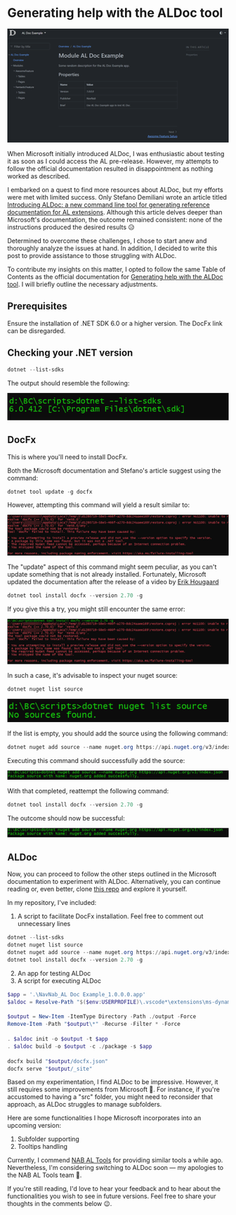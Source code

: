 # Generating help with the ALDoc tool

![ALDoc](https://raw.githubusercontent.com/NavNab/aldoc/main/img/aldoc.png "ALDoc")

When Microsoft initially introduced ALDoc, I was enthusiastic about testing it as soon as I could access the AL pre-release. However, my attempts to follow the official documentation resulted in disappointment as nothing worked as described.

I embarked on a quest to find more resources about ALDoc, but my efforts were met with limited success. Only Stefano Demiliani wrote an article titled [Introducing ALDoc: a new command line tool for generating reference documentation for AL extensions](https://demiliani.com/2023/08/21/introducing-aldoc-a-new-command-line-tool-for-generating-reference-documentation-for-al-extensions/). Although this article delves deeper than Microsoft's documentation, the outcome remained consistent: none of the instructions produced the desired results 😥

Determined to overcome these challenges, I chose to start anew and thoroughly analyze the issues at hand. In addition, I decided to write this post to provide assistance to those struggling with ALDoc.

To contribute my insights on this matter, I opted to follow the same Table of Contents as the official documentation for [Generating help with the ALDoc tool](https://learn.microsoft.com/en-us/dynamics365/business-central/dev-itpro/help/help-aldoc-generate-help). I will briefly outline the necessary adjustments.


## Prerequisites

Ensure the installation of .NET SDK 6.0 or a higher version.
The DocFx link can be disregarded.

## Checking your .NET version

```powershell
dotnet --list-sdks
```

The output should resemble the following:

![](https://raw.githubusercontent.com/NavNab/aldoc/main/img/dotnet%20--list-sdks.png)

## DocFx

This is where you'll need to install DocFx.

Both the Microsoft documentation and Stefano's article suggest using the command:
```powershell
dotnet tool update -g docfx
```
However, attempting this command will yield a result similar to:

![](https://raw.githubusercontent.com/NavNab/aldoc/main/img/dotnet%20tool%20update%20-g%20docfx%20NOK.png)

The "update" aspect of this command might seem peculiar, as you can't update something that is not already installed. Fortunately, Microsoft updated the documentation after the release of a video by [Erik Hougaard](https://www.youtube.com/watch?v=MNOEb5W1KQg)
```powershell
dotnet tool install docfx --version 2.70 -g
```
If you give this a try, you might still encounter the same error:

![](https://raw.githubusercontent.com/NavNab/aldoc/main/img/dotnet%20tool%20install%20docfx%20--version%202.70%20-g%20NOK.png)

In such a case, it's advisable to inspect your nuget source:

```powershell
dotnet nuget list source
```
![](https://raw.githubusercontent.com/NavNab/aldoc/main/img/dotnet%20nuget%20list%20source.png)

If the list is empty, you should add the source using the following command:
```powershell
dotnet nuget add source --name nuget.org https://api.nuget.org/v3/index.json
```
Executing this command should successfully add the source:


![](https://raw.githubusercontent.com/NavNab/aldoc/main/img/dotnet%20nuget%20add%20source%20--name%20nuget.org%20https%20api.nuget.org%20v3%20index.json.png)

With that completed, reattempt the following command:

```powershell
dotnet tool install docfx --version 2.70 -g
```
The outcome should now be successful:

![](https://raw.githubusercontent.com/NavNab/aldoc/main/img/dotnet%20nuget%20add%20source%20--name%20nuget.org%20https%20api.nuget.org%20v3%20index.json.png)

## ALDoc

Now, you can proceed to follow the other steps outlined in the Microsoft documentation to experiment with ALDoc. Alternatively, you can continue reading or, even better, clone [this repo](https://github.com/NavNab/aldoc) and explore it yourself.

In my repository, I've included:

1. A script to facilitate DocFx installation. Feel free to comment out unnecessary lines
```powershell
dotnet --list-sdks
dotnet nuget list source
dotnet nuget add source --name nuget.org https://api.nuget.org/v3/index.json
dotnet tool install docfx --version 2.70 -g
```
2. An app for testing ALDoc
3. A script for executing ALDoc
```powershell
$app = '.\NavNab_AL Doc Example_1.0.0.0.app'
$aldoc = Resolve-Path "$($env:USERPROFILE)\.vscode*\extensions\ms-dynamics-smb.al-*\bin\win32\aldoc.exe" | Select-Object -ExpandProperty Path

$output = New-Item -ItemType Directory -Path ./output -Force
Remove-Item -Path "$output\*" -Recurse -Filter * -Force

. $aldoc init -o $output -t $app
. $aldoc build -o $output -c ./package -s $app

docfx build "$output/docfx.json"
docfx serve "$output/_site"
```

Based on my experimentation, I find ALDoc to be impressive. However, it still requires some improvements from Microsoft 🙈.
For instance, if you're accustomed to having a "src" folder, you might need to reconsider that approach, as ALDoc struggles to manage subfolders.

Here are some functionalities I hope Microsoft incorporates into an upcoming version:

1. Subfolder supporting
2. Tooltips handling

Currently, I commend [NAB AL Tools](https://marketplace.visualstudio.com/items?itemName=nabsolutions.nab-al-tools#nab-generate-external-documentation) for providing similar tools a while ago. Nevertheless, I'm considering switching to ALDoc soon — my apologies to the NAB AL Tools team 🙈.

If you're still reading, I'd love to hear your feedback and to hear about the functionalities you wish to see in future versions. Feel free to share your thoughts in the comments below 😉.